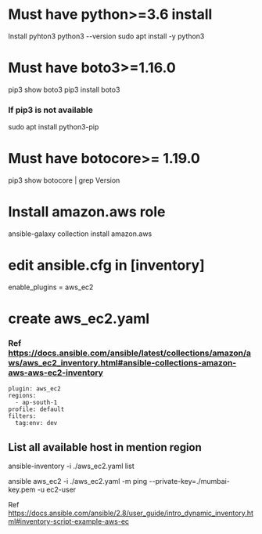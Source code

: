 # Must have python>=3.6 install
Install pyhton3
python3 --version
sudo apt install -y python3

# Must have boto3>=1.16.0
pip3 show boto3
pip3 install boto3

### If pip3 is not available
sudo apt install python3-pip

# Must have botocore>= 1.19.0
pip3 show botocore | grep Version

# Install amazon.aws role
ansible-galaxy collection install amazon.aws

# edit ansible.cfg in [inventory]
enable_plugins = aws_ec2

# create aws_ec2.yaml
### Ref https://docs.ansible.com/ansible/latest/collections/amazon/aws/aws_ec2_inventory.html#ansible-collections-amazon-aws-aws-ec2-inventory
```
plugin: aws_ec2
regions:
  - ap-south-1
profile: default
filters:
  tag:env: dev
```

## List all available host in mention region
ansible-inventory -i ./aws_ec2.yaml list


ansible aws_ec2 -i ./aws_ec2.yaml -m ping --private-key=./mumbai-key.pem -u ec2-user

Ref https://docs.ansible.com/ansible/2.8/user_guide/intro_dynamic_inventory.html#inventory-script-example-aws-ec
